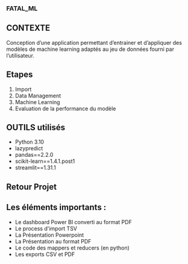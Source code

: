 ### FATAL_ML
## CONTEXTE
Conception d’une application permettant d’entrainer et d’appliquer des modèles de machine learning adaptés au jeu de données fourni par l’utilisateur.

## Etapes
1. Import
2. Data Management
3. Machine Learning
4. Evaluation de la performance du modèle

## OUTILS utilisés
- Python 3.10
- lazypredict
- pandas==2.2.0
- scikit-learn==1.4.1.post1
- streamlit==1.31.1

## Retour Projet

## Les éléments importants :
- Le dashboard Power BI converti au format PDF
- Le process d'import TSV
- La Présentation Powerpoint
- La Présentation au format PDF
- Le code des mappers et reducers (en python)
- Les exports CSV et PDF
